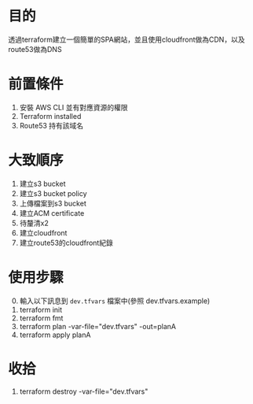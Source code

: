 # 目的
透過terraform建立一個簡單的SPA網站，並且使用cloudfront做為CDN，以及route53做為DNS

# 前置條件
1. 安裝 AWS CLI 並有對應資源的權限
2. Terraform installed
3. Route53 持有該域名


# 大致順序 
1. 建立s3 bucket
2. 建立s3 bucket policy
3. 上傳檔案到s3 bucket  
4. 建立ACM certificate
5. 待釐清x2
6. 建立cloudfront
7. 建立route53的cloudfront紀錄

# 使用步驟
0. 輸入以下訊息到 `dev.tfvars` 檔案中(參照 dev.tfvars.example)
1. terraform init
2. terraform fmt
2. terraform plan -var-file="dev.tfvars" -out=planA
3. terraform apply planA

# 收拾
1. terraform destroy -var-file="dev.tfvars"